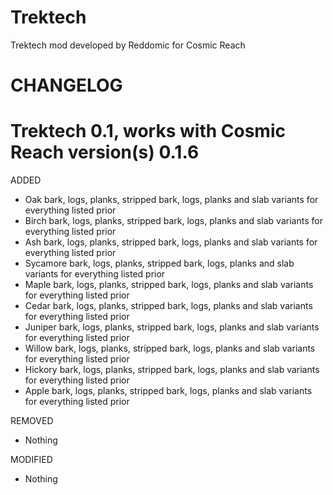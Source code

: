 # Trektech
Trektech mod developed by Reddomic for Cosmic Reach

# CHANGELOG

# Trektech 0.1, works with Cosmic Reach version(s) 0.1.6

ADDED
* Oak bark, logs, planks, stripped bark, logs, planks and slab variants for everything listed prior
* Birch bark, logs, planks, stripped bark, logs, planks and slab variants for everything listed prior
* Ash bark, logs, planks, stripped bark, logs, planks and slab variants for everything listed prior
* Sycamore bark, logs, planks, stripped bark, logs, planks and slab variants for everything listed prior
* Maple bark, logs, planks, stripped bark, logs, planks and slab variants for everything listed prior
* Cedar bark, logs, planks, stripped bark, logs, planks and slab variants for everything listed prior
* Juniper bark, logs, planks, stripped bark, logs, planks and slab variants for everything listed prior
* Willow bark, logs, planks, stripped bark, logs, planks and slab variants for everything listed prior
* Hickory bark, logs, planks, stripped bark, logs, planks and slab variants for everything listed prior
* Apple bark, logs, planks, stripped bark, logs, planks and slab variants for everything listed prior

REMOVED
* Nothing

MODIFIED
* Nothing
